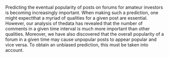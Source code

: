 Predicting the eventual popularity of posts on forums for amateur investors is becoming increasingly important. When making such a prediction, one might expectthat a myriad of qualities for a given post are essential. However, our analysis of thedata has revealed that the number of comments in a given time interval is much more important than other qualities. Moreover, we have also discovered that the overall popularity of a forum in a given time may cause unpopular posts to appear popular and vice versa. To obtain an unbiased prediction, this must be taken into account.
